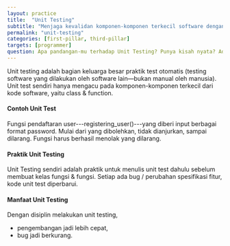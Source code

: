 ```yaml
---
layout: practice
title:  "Unit Testing"
subtitle: "Menjaga kevalidan komponen-komponen terkecil software dengan bantuan software, sehingga analis jadi lebih tajam dan bug berkurang."
permalink: "unit-testing"
categories: [first-pillar, third-pillar]
targets: [programmer]
question: Apa pandangan-mu terhadap Unit Testing? Punya kisah nyata? Ada cara mengenalkan & mengajarkan Unit Testing ke orang lain?
---
```


Unit testing adalah bagian keluarga besar praktik test otomatis (testing software yang dilakukan oleh software lain&mdash;bukan manual oleh manusia). Unit test sendiri hanya mengacu pada komponen-komponen terkecil dari kode software, yaitu class & function.

#### Contoh Unit Test

Fungsi pendaftaran user---registering_user()---yang diberi input berbagai format password. Mulai dari yang dibolehkan, tidak dianjurkan, sampai dilarang. Fungsi harus berhasil menolak yang dilarang.

#### Praktik Unit Testing

Unit Testing sendiri adalah praktik untuk menulis unit test dahulu sebelum membuat kelas fungsi & fungsi. Setiap ada bug / perubahan spesifikasi fitur, kode unit test diperbarui.

#### Manfaat Unit Testing

Dengan disiplin melakukan unit testing,

* pengembangan jadi lebih cepat,
* bug jadi berkurang.